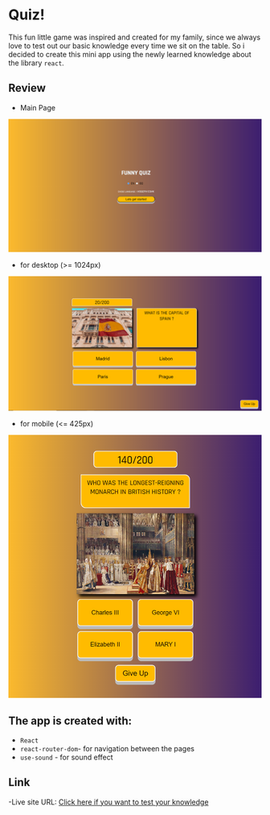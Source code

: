 # Quiz!

This fun little game was inspired and created for my family, since we always love to test out our basic knowledge every time we sit on the table. So i decided to create this mini app using the newly learned knowledge about the library `react`.

## Review

- Main Page

![Screenshot](./public/screenshot/screenshot-main-page.png)

- for desktop (>= 1024px)

![Screenshot desktop](./public/screenshot/screenshot-desktop.png)

- for mobile (<= 425px)

![Screenshot mobile](./public/screenshot/screenshot-mobile.png)

## The app is created with:

- `React`
- `react-router-dom`- for navigation between the pages
- `use-sound` - for sound effect

## Link
-Live site URL: [Click here if you want to test your knowledge](https://quiz-game-chi-two.vercel.app/)
